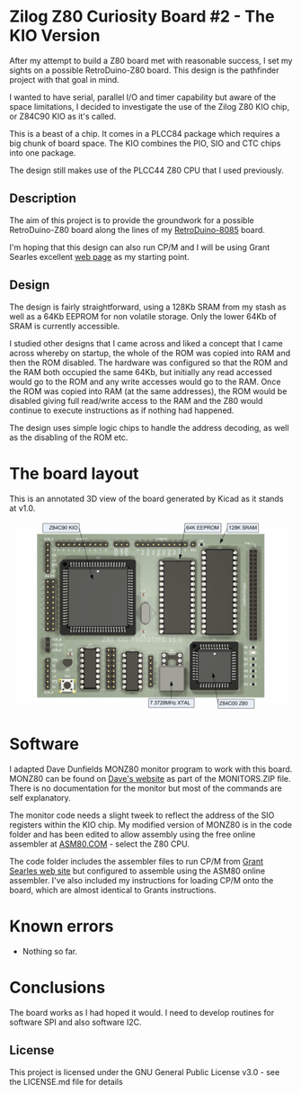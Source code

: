# Zilog Z80 Curiosity Board #2 - The KIO Version

After my attempt to build a Z80 board met with reasonable success, I set my sights on a possible RetroDuino-Z80 board. This design is the pathfinder project with that goal in mind.

I wanted to have serial, parallel I/O and timer capability but aware of the space limitations, I decided to investigate the use of the Zilog Z80 KIO chip, or Z84C90 KIO as it's called.

This is a beast of a chip. It comes in a PLCC84 package which requires a big chunk of board space. The KIO combines the PIO, SIO  and CTC chips into one package.

The design still makes use of the PLCC44 Z80 CPU that I used previously.

## Description

The aim of this project is to provide the groundwork for a possible RetroDuino-Z80 board along the lines of my [RetroDuino-8085](https://github.com/MarkD833/RetroDuino-8085) board.

I'm hoping that this design can also run CP/M and I will be using Grant Searles excellent [web page](http://searle.x10host.com/cpm/index.html) as my starting point.

## Design

The design is fairly straightforward, using a 128Kb SRAM from my stash as well as a 64Kb EEPROM for non volatile storage. Only the lower 64Kb of SRAM is currently accessible.

I studied other designs that I came across and liked a concept that I came across whereby on startup, the whole of the ROM was copied into RAM and then the ROM disabled. The hardware was configured so that the ROM and the RAM both occupied the same 64Kb, but initially any read accessed would go to the ROM and any write accesses would go to the RAM. Once the ROM was copied into RAM (at the same addresses), the ROM would be disabled giving full read/write access to the RAM and the Z80 would continue to execute instructions as if nothing had happened.

The design uses simple logic chips to handle the address decoding, as well as the disabling of the ROM etc.

# The board layout

This is an annotated 3D view of the board generated by Kicad as it stands at v1.0.

![](./images/layout.png)

# Software

I adapted Dave Dunfields MONZ80 monitor program to work with this board. MONZ80 can be found on [Dave's website](https://dunfield.themindfactory.com/dnldsrc.htm) as part of the MONITORS.ZIP file. There is no documentation for the monitor but most of the commands are self explanatory.

The monitor code needs a slight tweek to reflect the address of the SIO registers within the KIO chip. My modified version of MONZ80 is in the code folder and has been edited to allow assembly using the free online assembler at [ASM80.COM](https://asm80.com) - select the Z80 CPU.

The code folder includes the assembler files to run CP/M from [Grant Searles web site](http://searle.x10host.com/cpm/index.html) but configured to assemble using the ASM80 online assembler. I've also included my instructions for loading CP/M onto the board, which are almost identical to Grants instructions.

# Known errors

* Nothing so far. 

# Conclusions

The board works as I had hoped it would. I need to develop routines for software SPI and also software I2C.

## License

This project is licensed under the GNU General Public License v3.0 - see the LICENSE.md file for details
